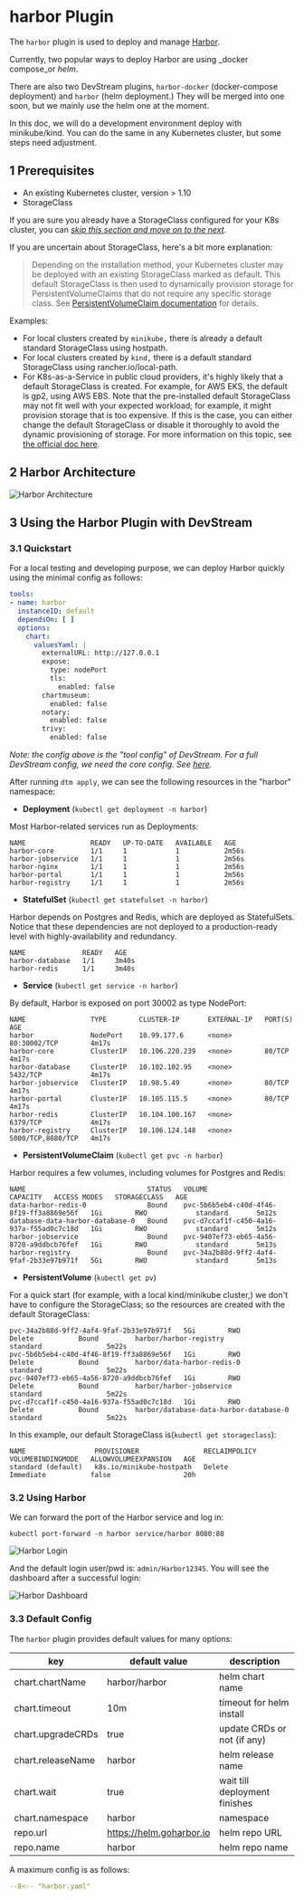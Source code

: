 # harbor Plugin

The `harbor` plugin is used to deploy and manage [Harbor](https://goharbor.io/).

Currently, two popular ways to deploy Harbor are using _docker compose_or _helm_.

There are also two DevStream plugins, `harbor-docker` (docker-compose deployment) and `harbor` (helm deployment.) They will be merged into one soon, but we mainly use the helm one at the moment.

In this doc, we will do a development environment deploy with minikube/kind. You can do the same in any Kubernetes cluster, but some steps need adjustment.

## 1 Prerequisites

- An existing Kubernetes cluster, version > 1.10
- StorageClass

If you are sure you already have a StorageClass configured for your K8s cluster, you can [_skip this section and move on to the next_](#2-harbor-architecture).

If you are uncertain about StorageClass, here's a bit more explanation:

> Depending on the installation method, your Kubernetes cluster may be deployed with an existing StorageClass marked as default. This default StorageClass is then used to dynamically provision storage for PersistentVolumeClaims that do not require any specific storage class. See [PersistentVolumeClaim documentation](https://kubernetes.io/docs/concepts/storage/persistent-volumes/#persistentvolumeclaims) for details.

Examples:

- For local clusters created by `minikube,` there is already a default standard StorageClass using hostpath.
- For local clusters created by `kind,` there is a default standard StorageClass using rancher.io/local-path.
- For K8s-as-a-Service in public cloud providers, it's highly likely that a default StorageClass is created. For example, for AWS EKS, the default is gp2, using AWS EBS. Note that the pre-installed default StorageClass may not fit well with your expected workload; for example, it might provision storage that is too expensive. If this is the case, you can either change the default StorageClass or disable it thoroughly to avoid the dynamic provisioning of storage. For more information on this topic, see [the official doc here](https://kubernetes.io/docs/tasks/administer-cluster/change-default-storage-class/).

## 2 Harbor Architecture

![Harbor Architecture](./harbor/ha.png)

## 3 Using the Harbor Plugin with DevStream

### 3.1 Quickstart

For a local testing and developing purpose, we can deploy Harbor quickly using the minimal config as follows:

```yaml
tools:
- name: harbor
  instanceID: default
  dependsOn: [ ]
  options:
    chart:
      valuesYaml: |
        externalURL: http://127.0.0.1
        expose:
          type: nodePort
          tls:
            enabled: false
        chartmuseum:
          enabled: false
        notary:
          enabled: false
        trivy:
          enabled: false
```

_Note: the config above is the "tool config" of DevStream. For a full DevStream config, we need the core config. See [here](../core-concepts/config.md)._

After running `dtm apply`, we can see the following resources in the "harbor" namespace:

- **Deployment** (`kubectl get deployment -n harbor`)

Most Harbor-related services run as Deployments:

```shell
NAME                READY   UP-TO-DATE   AVAILABLE   AGE
harbor-core         1/1     1            1           2m56s
harbor-jobservice   1/1     1            1           2m56s
harbor-nginx        1/1     1            1           2m56s
harbor-portal       1/1     1            1           2m56s
harbor-registry     1/1     1            1           2m56s
```

- **StatefulSet** (`kubectl get statefulset -n harbor`)

Harbor depends on Postgres and Redis, which are deployed as StatefulSets. Notice that these dependencies are not deployed to a production-ready level with highly-availability and redundancy.

```shell
NAME              READY   AGE
harbor-database   1/1     3m40s
harbor-redis      1/1     3m40s
```

- **Service** (`kubectl get service -n harbor`)

By default, Harbor is exposed on port 30002 as type NodePort:

```shell
NAME                TYPE        CLUSTER-IP       EXTERNAL-IP   PORT(S)             AGE
harbor              NodePort    10.99.177.6      <none>        80:30002/TCP        4m17s
harbor-core         ClusterIP   10.106.220.239   <none>        80/TCP              4m17s
harbor-database     ClusterIP   10.102.102.95    <none>        5432/TCP            4m17s
harbor-jobservice   ClusterIP   10.98.5.49       <none>        80/TCP              4m17s
harbor-portal       ClusterIP   10.105.115.5     <none>        80/TCP              4m17s
harbor-redis        ClusterIP   10.104.100.167   <none>        6379/TCP            4m17s
harbor-registry     ClusterIP   10.106.124.148   <none>        5000/TCP,8080/TCP   4m17s
```

- **PersistentVolumeClaim** (`kubectl get pvc -n harbor`)

Harbor requires a few volumes, including volumes for Postgres and Redis:

```shell
NAME                              STATUS   VOLUME                                     CAPACITY   ACCESS MODES   STORAGECLASS   AGE
data-harbor-redis-0               Bound    pvc-5b6b5eb4-c40d-4f46-8f19-ff3a8869e56f   1Gi        RWO            standard       5m12s
database-data-harbor-database-0   Bound    pvc-d7ccaf1f-c450-4a16-937a-f55ad0c7c18d   1Gi        RWO            standard       5m12s
harbor-jobservice                 Bound    pvc-9407ef73-eb65-4a56-8720-a9ddbcb76fef   1Gi        RWO            standard       5m13s
harbor-registry                   Bound    pvc-34a2b88d-9ff2-4af4-9faf-2b33e97b971f   5Gi        RWO            standard       5m13s
```

- **PersistentVolume** (`kubectl get pv`)

For a quick start (for example, with a local kind/minikube cluster,) we don't have to configure the StorageClass; so the resources are created with the default StorageClass:

```shell
pvc-34a2b88d-9ff2-4af4-9faf-2b33e97b971f   5Gi        RWO            Delete           Bound         harbor/harbor-registry                    standard                5m22s
pvc-5b6b5eb4-c40d-4f46-8f19-ff3a8869e56f   1Gi        RWO            Delete           Bound         harbor/data-harbor-redis-0                standard                5m22s
pvc-9407ef73-eb65-4a56-8720-a9ddbcb76fef   1Gi        RWO            Delete           Bound         harbor/harbor-jobservice                  standard                5m22s
pvc-d7ccaf1f-c450-4a16-937a-f55ad0c7c18d   1Gi        RWO            Delete           Bound         harbor/database-data-harbor-database-0    standard                5m22s
```

In this example, our default StorageClass is(`kubectl get storageclass`):

```shell
NAME                 PROVISIONER                RECLAIMPOLICY   VOLUMEBINDINGMODE   ALLOWVOLUMEEXPANSION   AGE
standard (default)   k8s.io/minikube-hostpath   Delete          Immediate           false                  20h
```

### 3.2 Using Harbor

We can forward the port of the Harbor service and log in:

```shell
kubectl port-forward -n harbor service/harbor 8080:80
```

![Harbor Login](./harbor/login.png)

And the default login user/pwd is: `admin/Harbor12345`. You will see the dashboard after a successful login:

![Harbor Dashboard](./harbor/dashboard.png)


### 3.3 Default Config

The `harbor` plugin provides default values for many options:

| key                | default value            | description                         |
| ----               | ----                     | ----                                |
| chart.chartName   | harbor/harbor            | helm chart name                    |
| chart.timeout      | 10m                      | timeout for helm install               |
| chart.upgradeCRDs  | true                     | update CRDs or not (if any)                |
| chart.releaseName | harbor                   | helm release name                       |
| chart.wait         | true                     | wait till deployment finishes                       |
| chart.namespace    | harbor                   | namespace                       |
| repo.url           | https://helm.goharbor.io | helm repo URL                        |
| repo.name          | harbor                   | helm repo name                      |

A maximum config is as follows:

```yaml
--8<-- "harbor.yaml"
```
